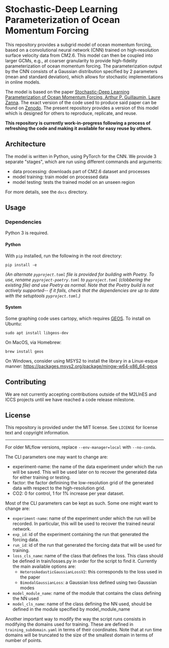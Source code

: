 # Stochastic-Deep Learning Parameterization of Ocean Momentum Forcing
[gz21-paper-code-zenodo]: https://zenodo.org/record/5076046#.ZF4ulezMLy8
[gz21-paper-agupubs]: https://agupubs.onlinelibrary.wiley.com/doi/10.1029/2021MS002534

This repository provides a subgrid model of ocean momentum forcing, based on a
convolutional neural network (CNN) trained on high-resolution surface velocity
data from CM2.6. This model can then be coupled into larger GCMs, e.g., at
coarser granularity to provide high-fidelity parameterization of ocean momentum
forcing. The parameterization output by the CNN consists of a Gaussian
distribution specified by 2 parameters (mean and standard deviation), which
allows for stochastic implementations in online models.

The model is based on the paper [Stochastic-Deep Learning Parameterization of
Ocean Momentum Forcing, Arthur P. Guillaumin, Laure
Zanna][gz21-paper-agupubs]. The exact version of the code used to produce said
paper can be found on [Zenodo][gz21-paper-code-zenodo]. The present repository
provides a version of this model which is designed for others to reproduce,
replicate, and reuse.

__This repository is currently work-in-progress following a process of refreshing
the code and making it available for easy reuse by others.__

## Architecture
The model is written in Python, using PyTorch for the CNN. We provide 3 separate
"stages", which are run using different commands and arguments:

  * data processing: downloads part of CM2.6 dataset and processes
  * model training: train model on processed data
  * model testing: tests the trained model on an unseen region

For more details, see the `docs` directory.

## Usage
### Dependencies
Python 3 is required.

#### Python
With `pip` installed, run the following in the root directory:

    pip install -e

*(An alternate `pyproject.toml` file is provided for building with Poetry. To
use, rename `pyproject-poetry.toml` to `pyproject.toml` (clobbering the existing
file) and use Poetry as normal. Note that the Poetry build is not actively
supported-- if it fails, check that the dependencies are up to date with the
setuptools `pyproject.toml`.)*

#### System
Some graphing code uses cartopy, which requires [GEOS](https://libgeos.org/). To
install on Ubuntu:

    sudo apt install libgeos-dev

On MacOS, via Homebrew:

    brew install geos

On Windows, consider using MSYS2 to install the library in a Linux-esque manner:
https://packages.msys2.org/package/mingw-w64-x86_64-geos

## Contributing
We are not currently accepting contributions outside of the M2LInES and ICCS projects until we have
reached a code release milestone.

## License
This repository is provided under the MIT license. See `LICENSE` for license
text and copyright information.

---

For older MLflow versions, replace `--env-manager=local` with `--no-conda`.

The CLI parameters one may want to change are:
- experiment-name: the name of the data experiment under which the run will be saved. This will be used later on to recover the generated data for
either training or testing.
- factor: the factor definining the low-resolution grid of the generated data with respect to the high-resolution grid.
- CO2: 0 for control, 1 for 1% increase per year dataset.

Most of the CLI parameters can be kept as such. Some one might want to change are:

- `experiment-name`: name of the experiment under which the run will be
  recorded. In particular, this will be used to recover the trained neural
  network.
- `exp_id`: id of the experiment containing the run that generated the forcing
  data.
- `run_id`: id of the run that generated the forcing data that will be used for
  training.
- `loss_cls_name`: name of the class that defines the loss. This class should be
  defined in train/losses.py in order for the script to find it. Currently the
  main available options are:
  - `HeteroskedasticGaussianLossV2`: this corresponds to the loss used in the
    paper
  - `BimodalGaussianLoss`: a Gaussian loss defined using two Gaussian modes
- `model_module_name`: name of the module that contains the class defining the
  NN used
- `model_cls_name`: name of the class defining the NN used, should be defined in
  the module specified by model_module_name

Another important way to modify the way the script runs consists in modifying
the domains used for training. These are defined in `training_subdomain.yaml` in
terms of their coordinates. Note that at run time domains will be truncated to
the size of the smallest domain in terms of number of points.
